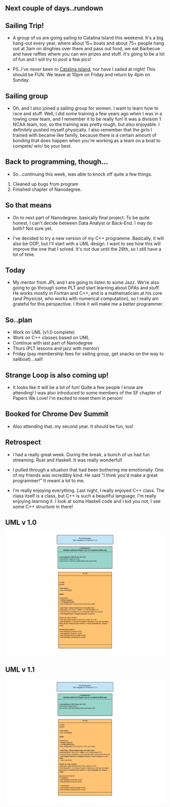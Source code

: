 ## Next couple of days..rundown

## Sailing Trip! 

- A group of us are going sailing to Catalina Island this weekend.
  It's a big hang-out every year, where about 15+ boats and about 75+ people
  hang out at 3am on dinghies over there and pass out food, we eat Barbecue and
  have raffles where you can win prizes and stuff. It's going to be a lot of fun
  and I will try to post a few pics!
  
- PS..I've *never* been to [Catalina island](https://en.wikipedia.org/wiki/Santa_Catalina_Island_(California)), nor have I sailed at night! This 
  should be FUN. We leave at 10pm on Friday and return by 4pm on Sunday.
  
## Sailing group

- Oh, and I also joined a sailing group for women. I want to learn how to race and 
  stuff. Well, I did *some* training a few years ago when I was in a rowing crew team,
  and I remember it to be really fun! It was a division 1 NCAA team, too, so the training
  was pretty rough, but also enjoyable. I definitely pushed myself physically.
  I also remember that the girls I trained with 
  became like family, because there is a certain amount of bonding that does happen
  when you're working as a team on a boat to compete/ win/ be your best. 

## Back to programming, though...

- So...continuing this week, was able to knock off quite a few things.

1. Cleaned up bugs from program
2. Finished chapter of Nanodegree.

## So that means

- On to next part of Nanodegree..basically final project.
  To be quite honest, I can't decide between Data Analyst or Back-End.
  I may do both? Not sure yet.
  
- I've decided to try a new version of my C++ programme. 
  Basically, it will also be OOP, but I'll start with a UML design.
  I want to see how this will improve the one that I solved. 
  It's not due until the 26th, so I still have a lot of time.
  
## Today

- My mentor from JPL and I are going to listen to some Jazz.
  We're also going to go through some PLT and start learning about
  DFAs and stuff. He works mostly in Fortran and C++, and is a 
  mathematician at his core (and Physicist, who works with numerical
  computation), so I really am grateful for this perspective. I think
  it will make me a better programmer. 
  
## So..plan
- Work on UML (v1.0 complete)
- Work on C++ classes based on UML
- Continue with last part of Nanodegree
- Thurs (PLT lessons and jazz with mentor)
- Friday (pay membership fees for sailing group, get snacks on the way to 
  sailboat)...sail!
  
## Strange Loop is also coming up!

- It looks like it will be a lot of fun! Quite a few people I know are attending!
  I was also introduced to some members of the SF chapter of Papers We Love! 
  I'm excited to meet them in person! 

## Booked for Chrome Dev Summit

- Also attending that..my second year. It should be fun, too!

## Retrospect

- I had a really great week. During the break, a bunch of us had fun streaming.
  Rust and Haskell. It was really wonderful! 
  
- I pulled through a situation that had been bothering me emotionally. One of my friends was
  incredibly kind. He said "I think you'd make a great programmer!" It meant a lot to me. 
  
- I'm really enjoying everything. Last night, I really enjoyed C++ class. The class itself is a class,
  but C++ is such a beautiful language. I'm really enjoying learning it. I look at some Haskell code and 
  I kid you not, I see some C++ structure in there!
  
 
 ## UML v 1.0
 
 ![Tic_UML](/images/tic_uml.jpeg)
 
 ## UML v 1.1
 
 ![Tic UML1.1](/images/uml_v1.1.jpeg)
 



  
